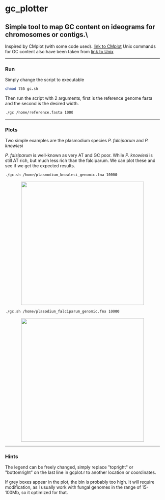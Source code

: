 gc_plotter
=========

## Simple tool to map GC content on ideograms for chromosomes or contigs.\

Inspired by CMplot (with some code used). [link to CMplot](https://github.com/YinLiLin/R-CMplot)
Unix commands for GC content also have been taken from [link to Unix](https://wiki.bits.vib.be/index.php/Create_a_GC_content_track)

---

### Run

Simply change the script to executable

```bash
chmod 755 gc.sh
```

Then run the script with 2 arguments, first is the reference genome fasta and the second is the desired width. 
```bash
./gc /home/reference.fasta 1000
```

---

### Plots

Two simple examples are the plasmodium species *P. falciparum* and *P. knowlesi*

*P. falsiparum* is well-known as very AT and GC poor. While *P. knowlesi* is still AT rich, but much less rich than the falciparum. We can plot these and see if we get the expected results.

```bash
./gc.sh /home/plasmodium_knowlesi_genomic.fna 10000
```
<p align="center">
<a href="https://raw.githubusercontent.com/TheRincon/gc_plotter/plas1_genomic.pdf">
<img src="plas1_genomic.pdf" height="400px" width="400px">
</a>
</p>


```bash
./gc.sh /home/plasodium_falciparum_genomic.fna 10000
```
<p align="center">
<a href="https://raw.githubusercontent.com/TheRincon/gc_plotter/plas_genomic.pdf">
<img src="plas_genomic.pdf" height="400px" width="400px">
</a>
</p>

---

### Hints

The legend can be freely changed, simply replace "topright" or "bottomright" on the last line in gcplot.r to another location or coordinates. 

If grey boxes appear in the plot, the bin is probably too high. It will require modification, as I usually work with fungal genomes in the range of 15-100Mb, so it optimized for that. 
